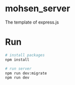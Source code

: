 # mohsen_server
The template of express.js



# Run
```bash
# install packages
npm install

# run server
npm run dev:migrate
npm run dev


